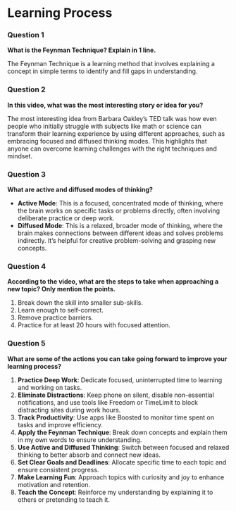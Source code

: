 
# Learning Process

### Question 1
**What is the Feynman Technique? Explain in 1 line.**

The Feynman Technique is a learning method that involves explaining a concept in simple terms to identify and fill gaps in understanding.

### Question 2
**In this video, what was the most interesting story or idea for you?**

The most interesting idea from Barbara Oakley’s TED talk was how even people who initially struggle with subjects like math or science can transform their learning experience by using different approaches, such as embracing focused and diffused thinking modes. This highlights that anyone can overcome learning challenges with the right techniques and mindset.

### Question 3
**What are active and diffused modes of thinking?**

- **Active Mode**: This is a focused, concentrated mode of thinking, where the brain works on specific tasks or problems directly, often involving deliberate practice or deep work.
- **Diffused Mode**: This is a relaxed, broader mode of thinking, where the brain makes connections between different ideas and solves problems indirectly. It’s helpful for creative problem-solving and grasping new concepts.

### Question 4
**According to the video, what are the steps to take when approaching a new topic? Only mention the points.**

1. Break down the skill into smaller sub-skills.
2. Learn enough to self-correct.
3. Remove practice barriers.
4. Practice for at least 20 hours with focused attention.

### Question 5
**What are some of the actions you can take going forward to improve your learning process?**

1. **Practice Deep Work**: Dedicate focused, uninterrupted time to learning and working on tasks.
2. **Eliminate Distractions**: Keep phone on silent, disable non-essential notifications, and use tools like Freedom or TimeLimit to block distracting sites during work hours.
3. **Track Productivity**: Use apps like Boosted to monitor time spent on tasks and improve efficiency.
4. **Apply the Feynman Technique**: Break down concepts and explain them in my own words to ensure understanding.
5. **Use Active and Diffused Thinking**: Switch between focused and relaxed thinking to better absorb and connect new ideas.
6. **Set Clear Goals and Deadlines**: Allocate specific time to each topic and ensure consistent progress.
7. **Make Learning Fun**: Approach topics with curiosity and joy to enhance motivation and retention.
8. **Teach the Concept**: Reinforce my understanding by explaining it to others or pretending to teach it.
